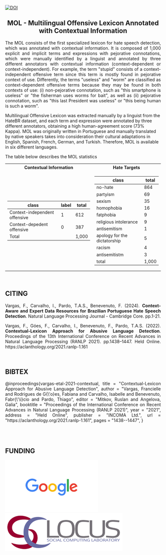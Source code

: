 
[![DOI](https://zenodo.org/badge/DOI/10.5281/zenodo.7787172.svg)](https://doi.org/10.5281/zenodo.7787173)


<h2 align="center"> MOL - Multilingual Offensive Lexicon Annotated with Contextual Information </h2>  

<p align="justify"> The MOL consists of the first specialized lexicon for hate speech detection, which was annotated with contextual information. It is composed of 1,000 explicit and implicit terms and expressions with pejorative connotations, which were manually identified by a linguist and annotated by three different annotators with contextual information (comtext-dependent or context-independent). For example, the term "stupid" consists of a context-independent offensive term since this term is mostly found in pejorative context of use. Differently, the terms "useless" and "worm" are classified as context-dependent offensive terms because they may be found in both contexts of use: (i) non-pejorative connotation, such as "this smartphone is useless" or "the fisherman uses worms for bait", as well as (ii) pejorative connotation, such as "this last President was useless" or "this being human is such a worm". </p>

Multilingual Offensive Lexicon was extracted manually by a linguist from the HateBR dataset, and each term and expression were annotated by three different annotators, obtaining a high human-agreement score (73% Kappa). MOL was originally written in Portuguese and manually translated by native speakers takes into consideration their cultural adaptations in English, Spanish, French, German, and Turkish. Therefore, MOL is available in six different languages.


The table below describes the MOL statistics
<div align="center">
<table> 
<tr><th>Contextual Information</th><th>Hate Targets </th></tr>
<tr><td>

|class|label|total|
|--|--|--|  
|Context-independent offensive|1|612| 
|Context-depedent offensive|0|387| 
 |Total||1,000| 


</td><td>

|class|total|  
|--|--|  
|no-hate |864|
|partyism|69|
|sexism|35|
|homophobia|16|
|fatphobia|9|
|religious intolerance|9|
|antisemitism|1|
|apology for the dictatorship|5|
|racism|4|  
|antisemitistm|3| 
|total|1,000|


</td></tr></table>
</div>


<br>
<h2 align="left"> CITING </h2>
<p align="justify">
Vargas, F., Carvalho, I., Pardo, T.A.S., Benevenuto, F. (2024). <b>Context-Aware and Expert Data Resources for Brazilian Portuguese Hate Speech Detection</b>.  Natural Language Processing Journal - Cambridge Core. pp.1-21.
</p>

<p align="justify">
Vargas, F., Góes, F., Carvalho, I., Benevenuto, F., Pardo, T.A.S. (2022). <b>Contextual-Lexicon Approach for Abusive Language Detection</b>.  Proceedings of the 13th International Conference on Recent Advances in Natural Language Processing (RANLP 2021). pp.1438–1447. Held Online. https://aclanthology.org/2021.ranlp-1.161
</p>

<br>
<h2 align="left"> BIBTEX </h2>
<p align="justify">
@inproceedings{vargas-etal-2021-contextual,
    title = "Contextual-Lexicon Approach for Abusive Language Detection",
    author = "Vargas, Francielle  and
      Rodrigues de G{\'o}es, Fabiana  and
      Carvalho, Isabelle  and
      Benevenuto, Fabr{\'\i}cio  and
      Pardo, Thiago",
    editor = "Mitkov, Ruslan  and
      Angelova, Galia",
    booktitle = "Proceedings of the International Conference on Recent Advances in Natural Language Processing (RANLP 2021)",
    year = "2021",
    address = "Held Online",
    publisher = "INCOMA Ltd.",
    url = "https://aclanthology.org/2021.ranlp-1.161",
    pages = "1438--1447",
    }
 </p> 
<br>

<br>
<h2 align="left"> FUNDING </h2>

![SSC-logo-300x171](https://github.com/franciellevargas/franciellevargas.github.io/blob/4a6d4f3fd538d4255287b0988fa15669d75446e5/img/google-logo-menor.png)
![SSC-logo-300x171](https://github.com/franciellevargas/franciellevargas.github.io/blob/8f353e83a7cd62aa435fb04e57be4afdafc1b43e/img/locus_media.png)

</br>


